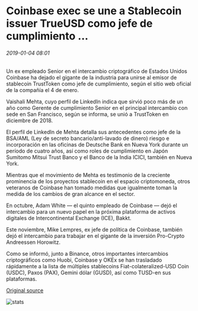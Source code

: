 # Coinbase exec se une a Stablecoin issuer TrueUSD como jefe de cumplimiento ...

###### 2019-01-04 08:01

Un ex empleado Senior en el intercambio criptográfico de Estados Unidos Coinbase ha dejado el gigante de la industria para unirse al emisor de stablecoin TrustToken como jefe de cumplimiento, según el sitio web oficial de la compañía el 4 de enero.

Vaishali Mehta, cuyo perfil de LinkedIn indica que sirvió poco más de un año como Gerente de cumplimiento Senior en el principal intercambio con sede en San Francisco, según se informa, se unió a TrustToken en diciembre de 2018.

El perfil de LinkedIn de Mehta detalla sus antecedentes como jefe de la BSA/AML (Ley de secreto bancario/anti-lavado de dinero) riesgo e incorporación en las oficinas de Deutsche Bank en Nueva York durante un período de cuatro años, así como roles de cumplimiento en Japón Sumitomo Mitsui Trust Banco y el Banco de la India ICICI, también en Nueva York.

Mientras que el movimiento de Mehta es testimonio de la creciente prominencia de los proyectos stablecoin en el espacio criptomoneda, otros veteranos de Coinbase han tomado medidas que igualmente toman la medida de los cambios de gran alcance en el sector.

En octubre, Adam White — el quinto empleado de Coinbase — dejó el intercambio para un nuevo papel en la próxima plataforma de activos digitales de Intercontinental Exchange (ICE), Bakkt.

Este noviembre, Mike Lempres, ex jefe de política de Coinbase, también dejó el intercambio para trabajar en el gigante de la inversión Pro-Crypto Andreessen Horowitz.

Como se informó, junto a Binance, otros importantes intercambios criptográficos como Huobi, Coinbase y OKEx se han trasladado rápidamente a la lista de múltiples stablecoins Fiat-colateralized-USD Coin (USDC), Paxos (PAX), Gemini dólar (GUSD), así como TUSD-en sus plataformas.

[Original source](https://cointelegraph.com/news/coinbase-exec-joins-stablecoin-issuer-trueusd-as-head-of-compliance)

![stats](https://c.statcounter.com/11760860/0/a89fa40b/1/ "stats")